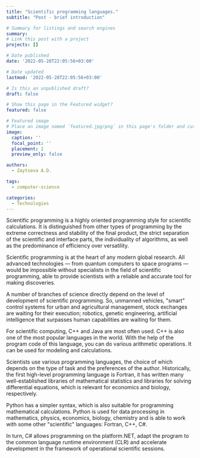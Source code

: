 ```yaml
---
title: "Scientific programming languages."
subtitle: "Post - brief introduction"

# Summary for listings and search engines
summary: 
# Link this post with a project
projects: []

# Date published
date: '2022-05-28T22:05:56+03:00'

# Date updated
lastmod: '2022-05-28T22:05:56+03:00'

# Is this an unpublished draft?
draft: false

# Show this page in the Featured widget?
featured: false

# Featured image
# Place an image named `featured.jpg/png` in this page's folder and customize its options here.
image:
  caption: ''
  focal_point: ''
  placement: 2
  preview_only: false

authors:
  - Zaytseva A.D.

tags:
  - computer-science

categories:
  - Technologies
---
```

Scientific programming is a highly oriented programming style for scientific calculations. It is distinguished from other types of programming by the extreme correctness and stability of the final product, the strict separation of the scientific and interface parts, the individuality of algorithms, as well as the predominance of efficiency over versatility.

Scientific programming is at the heart of any modern global research. All advanced technologies — from quantum computers to space programs — would be impossible without specialists in the field of scientific programming, able to provide scientists with a reliable and accurate tool for making discoveries.

A number of branches of science directly depend on the level of development of scientific programming. So, unmanned vehicles, "smart" control systems for urban and agricultural management, stock exchanges are waiting for their execution; robotics, genetic engineering, artificial intelligence that surpasses human capabilities are waiting for them.

For scientific computing, C++ and Java are most often used. C++ is also one of the most popular languages in the world. With the help of the program code of this language, you can do various arithmetic operations. It can be used for modeling and calculations.

Scientists use various programming languages, the choice of which depends on the type of task and the preferences of the author. Historically, the first high-level programming language is Fortran, it has written many well-established libraries of mathematical statistics and libraries for solving differential equations, which is relevant for economics and biology, respectively.

Python has a simpler syntax, which is also suitable for programming mathematical calculations. Python is used for data processing in mathematics, physics, economics, biology, chemistry and is able to work with some other "scientific" languages: Fortran, C++, C#.

In turn, C# allows programming on the platform.NET, adapt the program to the common language runtime environment (CLR) and accelerate development in the framework of operational scientific sessions.
